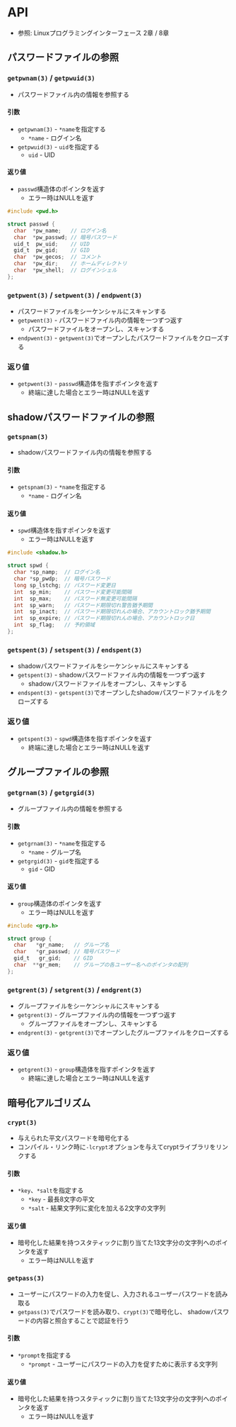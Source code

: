 # API
- 参照: Linuxプログラミングインターフェース 2章 / 8章

## パスワードファイルの参照
### `getpwnam(3)` / `getpwuid(3)`
- パスワードファイル内の情報を参照する

#### 引数
- `getpwnam(3)` - `*name`を指定する
  - `*name` - ログイン名
- `getpwuid(3)` - `uid`を指定する
  - `uid` - UID

#### 返り値
- `passwd`構造体のポインタを返す
  - エラー時はNULLを返す

```c
#include <pwd.h>

struct passwd {
  char  *pw_name;   // ログイン名
  char  *pw_passwd; // 暗号パスワード
  uid_t  pw_uid;    // UID
  gid_t  pw_gid;    // GID
  char  *pw_gecos;  // コメント
  char  *pw_dir;    // ホームディレクトリ
  char  *pw_shell;  // ログインシェル
};
```

### `getpwent(3)` / `setpwent(3)` / `endpwent(3)`
- パスワードファイルをシーケンシャルにスキャンする
- `getpwent(3)` - パスワードファイル内の情報を一つずつ返す
  - パスワードファイルをオープンし、スキャンする
- `endpwent(3)` - `getpwent(3)`でオープンしたパスワードファイルをクローズする

### 返り値
- `getpwent(3)` - `passwd`構造体を指すポインタを返す
  - 終端に達した場合とエラー時はNULLを返す

## shadowパスワードファイルの参照
### `getspnam(3)`
- shadowパスワードファイル内の情報を参照する

#### 引数
- `getspnam(3)` - `*name`を指定する
  - `*name` - ログイン名

#### 返り値
- `spwd`構造体を指すポインタを返す
  - エラー時はNULLを返す

```c
#include <shadow.h>

struct spwd {
  char *sp_namp;  // ログイン名
  char *sp_pwdp;  // 暗号パスワード
  long sp_lstchg; // パスワード変更日
  int  sp_min;    // パスワード変更可能間隔
  int  sp_max;    // パスワード無変更可能間隔
  int  sp_warn;   // パスワード期限切れ警告猶予期間
  int  sp_inact;  // パスワード期限切れんの場合、アカウントロック猶予期間
  int  sp_expire; // パスワード期限切れんの場合、アカウントロック日
  int  sp_flag;   // 予約領域
};
```

### `getspent(3)` / `setspent(3)` / `endspent(3)`
- shadowパスワードファイルをシーケンシャルにスキャンする
- `getspent(3)` - shadowパスワードファイル内の情報を一つずつ返す
  - shadowパスワードファイルをオープンし、スキャンする
- `endspent(3)` - `getspent(3)`でオープンしたshadowパスワードファイルをクローズする

### 返り値
- `getspent(3)` - `spwd`構造体を指すポインタを返す
  - 終端に達した場合とエラー時はNULLを返す

## グループファイルの参照
### `getgrnam(3)` / `getgrgid(3)`
- グループファイル内の情報を参照する

#### 引数
- `getgrnam(3)` - `*name`を指定する
  - `*name` - グループ名
- `getgrgid(3)` - `gid`を指定する
  - `gid` - GID

#### 返り値
- `group`構造体のポインタを返す
  - エラー時はNULLを返す

```c
#include <grp.h>

struct group {
  char   *gr_name;   // グループ名
  char   *gr_passwd; // 暗号パスワード
  gid_t   gr_gid;    // GID
  char  **gr_mem;    // グループの各ユーザー名へのポインタの配列
};
```

### `getgrent(3)` / `setgrent(3)` / `endgrent(3)`
- グループファイルをシーケンシャルにスキャンする
- `getgrent(3)` - グループファイル内の情報を一つずつ返す
  - グループファイルをオープンし、スキャンする
- `endgrent(3)` - `getgrent(3)`でオープンしたグループファイルをクローズする

### 返り値
- `getgrent(3)` - `group`構造体を指すポインタを返す
  - 終端に達した場合とエラー時はNULLを返す

## 暗号化アルゴリズム
### `crypt(3)`
- 与えられた平文パスワードを暗号化する
- コンパイル・リンク時に`-lcrypt`オプションを与えてcryptライブラリをリンクする

#### 引数
- `*key`、`*salt`を指定する
  - `*key` - 最長8文字の平文
  - `*salt` - 結果文字列に変化を加える2文字の文字列

#### 返り値
- 暗号化した結果を持つスタティックに割り当てた13文字分の文字列へのポインタを返す
  - エラー時はNULLを返す

### `getpass(3)`
- ユーザーにパスワードの入力を促し、入力されるユーザーパスワードを読み取る
- `getpass(3)`でパスワードを読み取り、`crypt(3)`で暗号化し、
  shadowパスワードの内容と照合することで認証を行う

#### 引数
- `*prompt`を指定する
  - `*prompt` - ユーザーにパスワードの入力を促すために表示する文字列

#### 返り値
- 暗号化した結果を持つスタティックに割り当てた13文字分の文字列へのポインタを返す
  - エラー時はNULLを返す
